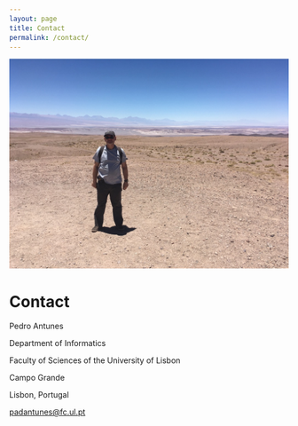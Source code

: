 ```yaml
---
layout: page
title: Contact
permalink: /contact/
---
```


![photo](/assets/img/atacama.jpg "Title")

# Contact

Pedro Antunes

Department of Informatics

Faculty of Sciences of the University of Lisbon

Campo Grande

Lisbon, Portugal

padantunes@fc.ul.pt
